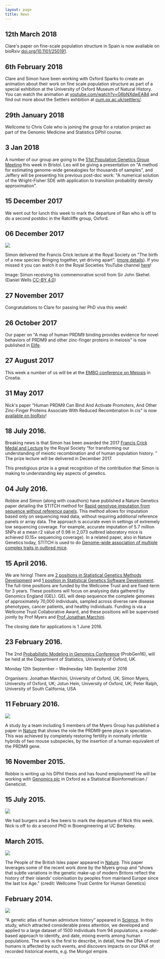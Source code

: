 ```yaml
---
layout: page
title: News
---
```


## 12th March 2018
Clare's paper on fine-scale population structure in Spain is now avaliable on bioRxiv [doi.org/10.1101/250191](https://doi.org/10.1101/250191).

## 6th February 2018
Clare and Simon have been working with Oxford Sparks to create an animation about their work on fine scale population structure as part of a special exhibition at the University of Oxford Museum of Natural History. You can watch the animation at [youtube.com/watch?v=G6bNXdwEA84](https://www.youtube.com/watch?v=G6bNXdwEA84) and find out more about the Settlers exhbition at [oum.ox.ac.uk/settlers/](http://www.oum.ox.ac.uk/settlers/).

## 29th January 2018
Wellcome to Chris Cole who is joining the group for a rotation project as part of the Genomic Medicine and Statistics DPhil course.

## 3 Jan 2018
A number of our group are going to the [51st Population Genetics Group Meeting](http://populationgeneticsgroup.org.uk) this week in Bristol. Leo will be giving a presentation on "A method for estimating genome-wide genealogies for thousands of samples", and Jeffery will be presenting his previous post-doc work: "A numerical solution of the Wright-Fisher SDE with application to transition probability density approximation".

## 15 December 2017
We went out for lunch this week to mark the departure of Ran who is off to do a second postdoc in the Ratcliffe group, Oxford.

## 06 December 2017
<span class="image right"><img src="images/simon-crick.jpg" /></span>

Simon delivered the Francis Crick lecture at the Royal Society on "The birth of a new species: Bringing together, yet driving apart". ([more details](https://royalsociety.org/science-events-and-lectures/2017/12/francis-crick-lecture/)). If you missed it you can watch it on the Royal Societies YouTube channel [here](https://www.youtube.com/watch?v=gKq-lIjP3BM)!

Image: Simon receiving his commemorative scroll from Sir John Skehel. (Daniel Wells [CC-BY 4.0](https://creativecommons.org/licenses/by/4.0/legalcode))

## 27 November 2017
Congratulations to Clare for passing her PhD viva this week!

## 26 October 2017
Our paper on "A map of human PRDM9 binding provides evidence for novel behaviors of PRDM9 and other zinc-finger proteins in meiosis" is now published in [Elife](https://doi.org/10.7554/eLife.28383).

## 27 August 2017
This week a number of us will be at the [EMBO conference on Meiosis](https://embo16-meiosis.irb.hr) in Croatia.

## 31 May 2017
Nick's paper "Human PRDM9 Can Bind And Activate Promoters, And Other Zinc-Finger Proteins Associate With Reduced Recombination In cis" is now [available on bioRxiv](https://doi.org/10.1101/144295)!

## 18 July 2016.
Breaking news is that Simon has been awarded the 2017 [Francis Crick Medal and Lecture](https://royalsociety.org/grants-schemes-awards/awards/francis-crick-lecture/) by the Royal Society “for transforming our understanding of meiotic recombination and of human population history. ” The prize lecture will be delivered in December 2017.

This prestigious prize is a great recognition of the contribution that Simon is making to understanding key aspects of genetics.

## 04 July 2016.
Robbie and Simon (along with coauthors) have published a Nature Genetics paper detailing the STITCH method for [Rapid genotype imputation from sequence without reference panels](http://www.nature.com/ng/journal/vaop/ncurrent/full/ng.3594.html). This method allows for imputation based only on sequencing read data, without requiring additional reference panels or array data. The approach is accurate even in settings of extremely low sequencing coverage. For example, accurate imputation of 5.7 million SNPs at a mean r2 value of 0.98 in 2,073 outbred laboratory mice is achieved (0.15× sequencing coverage). In a related paper, also in Nature Genetics today, STITCH is used to do [Genome-wide association of multiple complex traits in outbred mice](http://www.nature.com/ng/journal/vaop/ncurrent/full/ng.3595.html).

## 15 April 2016.
We are hiring! There are [2 positions in Statistical Genetics Methods Development](http://tinyurl.com/hy8gd7v) and  [1 position in Statistical Genetics Software Development](http://tinyurl.com/z3w3ttb). The full-time positions are funded by the Wellcome Trust and are fixed-term for 3 years. These positions will focus on analysing data gathered by Genomics England (GEL). GEL will deep sequence the complete genomes of approximately 70,000 individuals, sampled across diverse rare disease phenotypes, cancer patients, and healthy individuals. Funding is via a Wellcome Trust Collaborative Award, and these positions will be supervised jointly by Prof Myers and [Prof Jonathan Marchini](https://jmarchini.wordpress.com/).

The closing date for applications is 1 June 2016.

## 23 February 2016.
The 2nd [Probabilistic Modeling in Genomics Conference](http://www.stats.ox.ac.uk/events/probgen16) (ProbGen16), will be held at the Department of Statistics, University of Oxford, UK.

Monday 12th September – Wednesday 14th September 2016

Organisers: Jonathan Marchini, University of Oxford, UK; Simon Myers, University of Oxford, UK; Jotun Hein, University of Oxford, UK; Peter Ralph, University of South California, USA

## 11 February 2016.

<span class="image left"><img src="images/humanizing_prdm9.jpg" /></span>

A study by a team including 5 members of the Myers Group has published a paper in [Nature](http://www.nature.com/nature/journal/v530/n7589/full/nature16931.html) that shows the role the PRDM9 gene plays in speciation. This was achieved by completely restoring fertility in normally infertile hybrids of two mouse subspecies, by the insertion of a human equivalent of the PRDM9 gene.

## 16 November 2015.
Robbie is writing up his DPhil thesis and has found employment! He will be working with [Genomics plc](http://www.genomicsplc.com/) in Oxford as a Statistical Bioinformatician / Geneticist.

## 15 July 2015.

<span class="image left"><img src="images/image5.jpg" /></span>

We had burgers and a few beers to mark the departure of Nick this week. Nick is off to do a second PhD in Bioengineering at UC Berkeley.

## March 2015.

<span class="image left"><img src="images/pobi-map.jpeg" /></span>

The People of the British Isles paper appeared in [Nature](http://www.nature.com/nature/journal/v519/n7543/full/nature14230.html). This paper leverages some of the recent work done by the Myers group and “shows that subtle variations in the genetic make-up of modern Britons reflect the history of their islands’ colonisation by peoples from mainland Europe since the last Ice Age.” (credit: Wellcome Trust Centre for Human Genetics)

## February 2014.

<span class="image left"><img src="images/feb14.png" /></span>

“A genetic atlas of human admixture history” appeared in [Science](http://www.sciencemag.org/content/343/6172/747). In this study, which attracted considerable press attention, we developed and applied to a large dataset of 1500 individuals from 94 populations, a model-based approach to identify, and date, mixing events among human populations. The work is the first to describe, in detail, how the DNA of most humans is affected by such events, and discovers impacts on our DNA of recorded historical events, e.g. the Mongol empire.